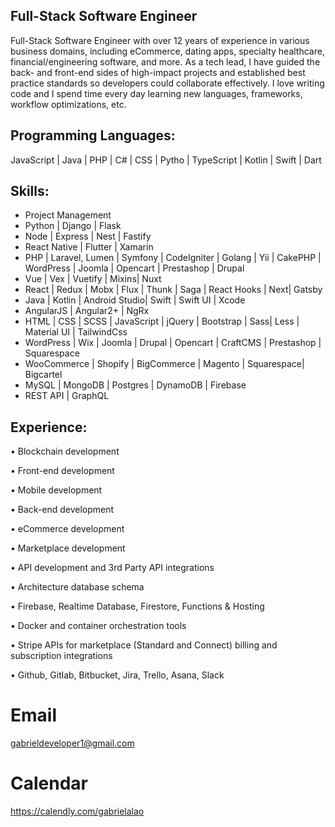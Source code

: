 
## Full-Stack Software Engineer


Full-Stack Software Engineer with over 12 years of experience in various business domains, including eCommerce, dating apps, specialty healthcare, financial/engineering software, and more. As a tech lead, I have guided the back- and front-end sides of high-impact projects and established best practice standards so developers could collaborate effectively. I love writing code and I spend time every day learning new languages, frameworks,  workflow optimizations, etc.

## Programming Languages:

JavaScript | Java | PHP | C# | CSS | Pytho | TypeScript | Kotlin | Swift | Dart

## Skills:

- Project Management
- Python | Django | Flask
- Node | Express | Nest | Fastify
- React Native | Flutter | Xamarin
- PHP | Laravel, Lumen | Symfony | CodeIgniter | Golang | Yii | CakePHP | WordPress | Joomla | Opencart | Prestashop | Drupal
- Vue | Vex | Vuetify | Mixins|  Nuxt
- React | Redux | Mobx | Flux | Thunk | Saga | React Hooks | Next| Gatsby
- Java | Kotlin | Android Studio| Swift | Swift UI | Xcode
- AngularJS | Angular2+ |  NgRx
- HTML | CSS | SCSS | JavaScript | jQuery | Bootstrap | Sass| Less | Material UI | TailwindCss
- WordPress | Wix | Joomla | Drupal | Opencart | CraftCMS | Prestashop | Squarespace
- WooCommerce | Shopify | BigCommerce | Magento | Squarespace| Bigcartel
- MySQL | MongoDB | Postgres | DynamoDB | Firebase
- REST API | GraphQL


## Experience:

• Blockchain development

• Front-end development

• Mobile development

• Back-end development

• eCommerce development

• Marketplace development

• API development and 3rd Party API integrations

• Architecture database schema

• Firebase, Realtime Database, Firestore, Functions & Hosting

• Docker and container orchestration tools

• Stripe APIs for marketplace (Standard and Connect) billing and subscription integrations

• Github, Gitlab, Bitbucket, Jira, Trello, Asana, Slack


# Email

gabrieldeveloper1@gmail.com

# Calendar

https://calendly.com/gabrielalao

